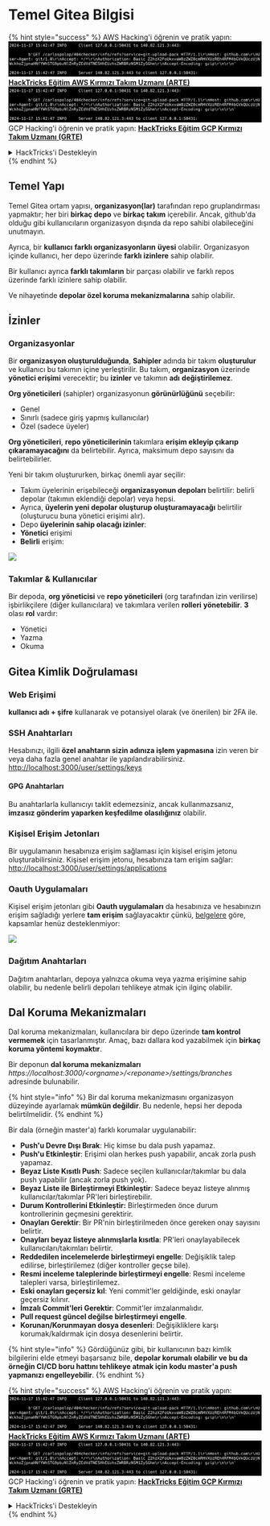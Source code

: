 # Temel Gitea Bilgisi

{% hint style="success" %}
AWS Hacking'i öğrenin ve pratik yapın:<img src="../../.gitbook/assets/image (1).png" alt="" data-size="line">[**HackTricks Eğitim AWS Kırmızı Takım Uzmanı (ARTE)**](https://training.hacktricks.xyz/courses/arte)<img src="../../.gitbook/assets/image (1).png" alt="" data-size="line">\
GCP Hacking'i öğrenin ve pratik yapın: <img src="../../.gitbook/assets/image (2).png" alt="" data-size="line">[**HackTricks Eğitim GCP Kırmızı Takım Uzmanı (GRTE)**<img src="../../.gitbook/assets/image (2).png" alt="" data-size="line">](https://training.hacktricks.xyz/courses/grte)

<details>

<summary>HackTricks'i Destekleyin</summary>

* [**abonelik planlarını**](https://github.com/sponsors/carlospolop) kontrol edin!
* **💬 [**Discord grubuna**](https://discord.gg/hRep4RUj7f) veya [**telegram grubuna**](https://t.me/peass) katılın ya da **Twitter**'da **bizi takip edin** 🐦 [**@hacktricks\_live**](https://twitter.com/hacktricks\_live)**.**
* **Hacking ipuçlarını paylaşmak için** [**HackTricks**](https://github.com/carlospolop/hacktricks) ve [**HackTricks Cloud**](https://github.com/carlospolop/hacktricks-cloud) github reposuna PR gönderin.

</details>
{% endhint %}

## Temel Yapı

Temel Gitea ortam yapısı, **organizasyon(lar)** tarafından repo gruplandırması yapmaktır; her biri **birkaç depo** ve **birkaç takım** içerebilir. Ancak, github'da olduğu gibi kullanıcıların organizasyon dışında da repo sahibi olabileceğini unutmayın.

Ayrıca, bir **kullanıcı** **farklı organizasyonların** **üyesi** olabilir. Organizasyon içinde kullanıcı, her depo üzerinde **farklı izinlere** sahip olabilir.

Bir kullanıcı ayrıca **farklı takımların** bir parçası olabilir ve farklı repos üzerinde farklı izinlere sahip olabilir.

Ve nihayetinde **depolar özel koruma mekanizmalarına** sahip olabilir.

## İzinler

### Organizasyonlar

Bir **organizasyon oluşturulduğunda**, **Sahipler** adında bir takım **oluşturulur** ve kullanıcı bu takımın içine yerleştirilir. Bu takım, **organizasyon** üzerinde **yönetici erişimi** verecektir; bu **izinler** ve takımın **adı** **değiştirilemez**.

**Org yöneticileri** (sahipler) organizasyonun **görünürlüğünü** seçebilir:

* Genel
* Sınırlı (sadece giriş yapmış kullanıcılar)
* Özel (sadece üyeler)

**Org yöneticileri**, **repo yöneticilerinin** takımlara **erişim ekleyip çıkarıp çıkaramayacağını** da belirtebilir. Ayrıca, maksimum depo sayısını da belirtebilirler.

Yeni bir takım oluştururken, birkaç önemli ayar seçilir:

* Takım üyelerinin erişebileceği **organizasyonun depoları** belirtilir: belirli depolar (takımın eklendiği depolar) veya hepsi.
* Ayrıca, **üyelerin yeni depolar oluşturup oluşturamayacağı** belirtilir (oluşturucu buna yönetici erişimi alır).
* Depo **üyelerinin sahip olacağı izinler**:
* **Yönetici** erişimi
* **Belirli** erişim:

![](<../../.gitbook/assets/image (118).png>)

### Takımlar & Kullanıcılar

Bir depoda, **org yöneticisi** ve **repo yöneticileri** (org tarafından izin verilirse) işbirlikçilere (diğer kullanıcılara) ve takımlara verilen **rolleri** **yönetebilir**. **3** olası **rol** vardır:

* Yönetici
* Yazma
* Okuma

## Gitea Kimlik Doğrulaması

### Web Erişimi

**kullanıcı adı + şifre** kullanarak ve potansiyel olarak (ve önerilen) bir 2FA ile.

### **SSH Anahtarları**

Hesabınızı, ilgili **özel anahtarın sizin adınıza işlem yapmasına** izin veren bir veya daha fazla genel anahtar ile yapılandırabilirsiniz. [http://localhost:3000/user/settings/keys](http://localhost:3000/user/settings/keys)

#### **GPG Anahtarları**

Bu anahtarlarla kullanıcıyı taklit edemezsiniz, ancak kullanmazsanız, **imzasız gönderim yaparken keşfedilme olasılığınız** olabilir.

### **Kişisel Erişim Jetonları**

Bir uygulamanın hesabınıza erişim sağlaması için kişisel erişim jetonu oluşturabilirsiniz. Kişisel erişim jetonu, hesabınıza tam erişim sağlar: [http://localhost:3000/user/settings/applications](http://localhost:3000/user/settings/applications)

### Oauth Uygulamaları

Kişisel erişim jetonları gibi **Oauth uygulamaları** da hesabınıza ve hesabınızın erişim sağladığı yerlere **tam erişim** sağlayacaktır çünkü, [belgelere](https://docs.gitea.io/en-us/oauth2-provider/#scopes) göre, kapsamlar henüz desteklenmiyor:

![](<../../.gitbook/assets/image (194).png>)

### Dağıtım Anahtarları

Dağıtım anahtarları, depoya yalnızca okuma veya yazma erişimine sahip olabilir, bu nedenle belirli depoları tehlikeye atmak için ilginç olabilir.

## Dal Koruma Mekanizmaları

Dal koruma mekanizmaları, kullanıcılara bir depo üzerinde **tam kontrol vermemek** için tasarlanmıştır. Amaç, bazı dallara kod yazabilmek için **birkaç koruma yöntemi koymaktır**.

Bir deponun **dal koruma mekanizmaları** _https://localhost:3000/\<orgname>/\<reponame>/settings/branches_ adresinde bulunabilir.

{% hint style="info" %}
Bir dal koruma mekanizmasını organizasyon düzeyinde ayarlamak **mümkün değildir**. Bu nedenle, hepsi her depoda belirtilmelidir.
{% endhint %}

Bir dala (örneğin master'a) farklı korumalar uygulanabilir:

* **Push'u Devre Dışı Bırak**: Hiç kimse bu dala push yapamaz.
* **Push'u Etkinleştir**: Erişimi olan herkes push yapabilir, ancak zorla push yapamaz.
* **Beyaz Liste Kısıtlı Push**: Sadece seçilen kullanıcılar/takımlar bu dala push yapabilir (ancak zorla push yok).
* **Beyaz Liste ile Birleştirmeyi Etkinleştir**: Sadece beyaz listeye alınmış kullanıcılar/takımlar PR'leri birleştirebilir.
* **Durum Kontrollerini Etkinleştir:** Birleştirmeden önce durum kontrollerinin geçmesini gerektirir.
* **Onayları Gerektir**: Bir PR'nin birleştirilmeden önce gereken onay sayısını belirtir.
* **Onayları beyaz listeye alınmışlarla kısıtla**: PR'leri onaylayabilecek kullanıcıları/takımları belirtir.
* **Reddedilen incelemelerde birleştirmeyi engelle**: Değişiklik talep edilirse, birleştirilemez (diğer kontroller geçse bile).
* **Resmi inceleme taleplerinde birleştirmeyi engelle**: Resmi inceleme talepleri varsa, birleştirilemez.
* **Eski onayları geçersiz kıl**: Yeni commit'ler geldiğinde, eski onaylar geçersiz kılınır.
* **İmzalı Commit'leri Gerektir**: Commit'ler imzalanmalıdır.
* **Pull request güncel değilse birleştirmeyi engelle**.
* **Korunan/Korunmayan dosya desenleri**: Değişikliklere karşı korumak/kaldırmak için dosya desenlerini belirtir.

{% hint style="info" %}
Gördüğünüz gibi, bir kullanıcının bazı kimlik bilgilerini elde etmeyi başarsanız bile, **depolar korumalı olabilir ve bu da örneğin CI/CD boru hattını tehlikeye atmak için kodu master'a push yapmanızı engelleyebilir**.
{% endhint %}

{% hint style="success" %}
AWS Hacking'i öğrenin ve pratik yapın:<img src="../../.gitbook/assets/image (1).png" alt="" data-size="line">[**HackTricks Eğitim AWS Kırmızı Takım Uzmanı (ARTE)**](https://training.hacktricks.xyz/courses/arte)<img src="../../.gitbook/assets/image (1).png" alt="" data-size="line">\
GCP Hacking'i öğrenin ve pratik yapın: <img src="../../.gitbook/assets/image (2).png" alt="" data-size="line">[**HackTricks Eğitim GCP Kırmızı Takım Uzmanı (GRTE)**<img src="../../.gitbook/assets/image (2).png" alt="" data-size="line">](https://training.hacktricks.xyz/courses/grte)

<details>

<summary>HackTricks'i Destekleyin</summary>

* [**abonelik planlarını**](https://github.com/sponsors/carlospolop) kontrol edin!
* **💬 [**Discord grubuna**](https://discord.gg/hRep4RUj7f) veya [**telegram grubuna**](https://t.me/peass) katılın ya da **Twitter**'da **bizi takip edin** 🐦 [**@hacktricks\_live**](https://twitter.com/hacktricks\_live)**.**
* **Hacking ipuçlarını paylaşmak için** [**HackTricks**](https://github.com/carlospolop/hacktricks) ve [**HackTricks Cloud**](https://github.com/carlospolop/hacktricks-cloud) github reposuna PR gönderin.

</details>
{% endhint %}
